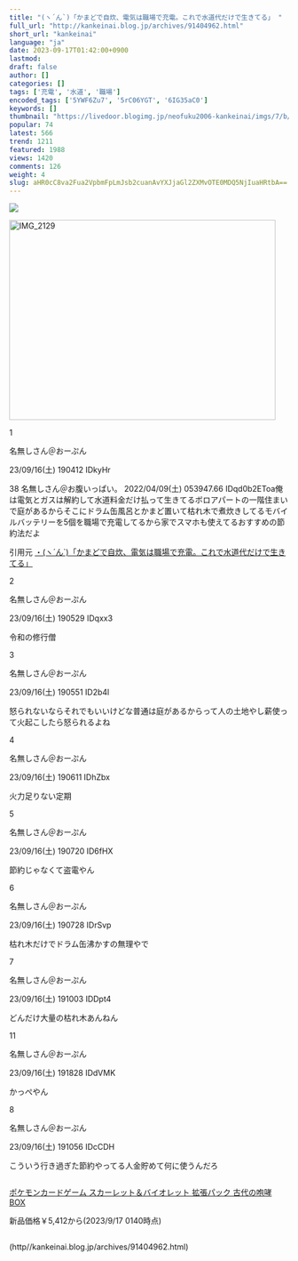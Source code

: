 ```yaml
---
title: "(ヽ´ん`)「かまどで自炊、電気は職場で充電。これで水道代だけで生きてる」 "
full_url: "http://kankeinai.blog.jp/archives/91404962.html"
short_url: "kankeinai"
language: "ja"
date: 2023-09-17T01:42:00+0900
lastmod: 
draft: false
author: []
categories: []
tags: ['充電', '水道', '職場']
encoded_tags: ['5YWF6Zu7', '5rC06YGT', '6IG35aC0']
keywords: []
thumbnail: "https://livedoor.blogimg.jp/neofuku2006-kankeinai/imgs/7/b/7b8e6b2c-s.jpg"
popular: 74
latest: 566
trend: 1211
featured: 1988
views: 1420
comments: 126
weight: 4
slug: aHR0cC8va2Fua2VpbmFpLmJsb2cuanAvYXJjaGl2ZXMvOTE0MDQ5NjIuaHRtbA==
---
```


![](https://livedoor.blogimg.jp/neofuku2006-kankeinai/imgs/7/b/7b8e6b2c-s.jpg)

<div><a href='https//livedoor.blogimg.jp/neofuku2006-kankeinai/imgs/7/b/7b8e6b2c.jpg' target='_blank'><img src='https//livedoor.blogimg.jp/neofuku2006-kankeinai/imgs/7/b/7b8e6b2c-s.jpg' width='480' height='360' alt='IMG_2129' id='108149245' class='pict'></a><p class='t_h'>1 <p>名無しさん＠おーぷん</p> <p> 23/09/16(土) 190412 IDkyHr</p></p> <p class='t_b'> 38 名無しさん＠お腹いっぱい。 2022/04/09(土) 053947.66 IDqd0b2EToa俺は電気とガスは解約して水道料金だけ払って生きてるボロアパートの一階住まいで庭があるからそこにドラム缶風呂とかまど置いて枯れ木で煮炊きしてるモバイルバッテリーを5個を職場で充電してるから家でスマホも使えてるおすすめの節約法だよ </p> <p>引用元 <a href='http//2chspa.com/thread/livejupiter/1694858652' target='_blank'>・</a><a href='https//hayabusa.open2ch.net/test/read.cgi/livejupiter/1694858652/' target='_blank'>(ヽ´ん`)「かまどで自炊、電気は職場で充電。これで水道代だけで生きてる」</a></p><p class='t_h'>2 <p>名無しさん＠おーぷん</p> <p> 23/09/16(土) 190529 IDqxx3</p></p> <p class='t_b'> 令和の修行僧 </p> <p class='t_h'>3 <p>名無しさん＠おーぷん</p> <p> 23/09/16(土) 190551 ID2b4l</p></p> <p class='t_b'> 怒られないならそれでもいいけどな普通は庭があるからって人の土地やし薪使って火起こしたら怒られるよね </p> <p class='t_h'>4 <p>名無しさん＠おーぷん</p> <p> 23/09/16(土) 190611 IDhZbx</p></p> <p class='t_b'> 火力足りない定期 </p> <p class='t_h'>5 <p>名無しさん＠おーぷん</p> <p> 23/09/16(土) 190720 ID6fHX</p></p> <p class='t_b'> 節約じゃなくて盗電やん </p> <p class='t_h'>6 <p>名無しさん＠おーぷん</p> <p> 23/09/16(土) 190728 IDrSvp</p></p> <p class='t_b'> 枯れ木だけでドラム缶沸かすの無理やで </p> <p class='t_h'>7 <p>名無しさん＠おーぷん</p> <p> 23/09/16(土) 191003 IDDpt4</p></p> <p class='t_b'> どんだけ大量の枯れ木あんねん </p> <p class='t_h'>11 <p>名無しさん＠おーぷん</p> <p> 23/09/16(土) 191828 IDdVMK</p></p> <p class='t_b'> かっぺやん </p> <p class='t_h'>8 <p>名無しさん＠おーぷん</p> <p> 23/09/16(土) 191056 IDcCDH</p></p> <p class='t_b'> こういう行き過ぎた節約やってる人金貯めて何に使うんだろ </p> <a href='https//px.a8.net/svt/ejp?a8mat=2BJK9W+3WIBJM+249K+BWGDT&a8ejpredirect=https%3A%2F%2Fwww.amazon.co.jp%2Fdp%2FB0C6PKQPVM%2F%3Ftag%3Da8-affi-264581-22' rel='nofollow'><img border='0' alt='' src='https//m.media-amazon.com/images/I/51teYBXipwL._SS80_.jpg'></a><p><a href='https//px.a8.net/svt/ejp?a8mat=2BJK9W+3WIBJM+249K+BWGDT&a8ejpredirect=https%3A%2F%2Fwww.amazon.co.jp%2Fdp%2FB0C6PKQPVM%2F%3Ftag%3Da8-affi-264581-22' rel='nofollow'>ポケモンカードゲーム スカーレット＆バイオレット 拡張パック 古代の咆哮 BOX</a></p><p>新品価格￥5,412から(2023/9/17 0140時点)</p> <img border='0' width='1' height='1' src='https//www10.a8.net/0.gif?a8mat=2BJK9W+3WIBJM+249K+BWGDT' alt=''> </div>

(http//kankeinai.blog.jp/archives/91404962.html)
